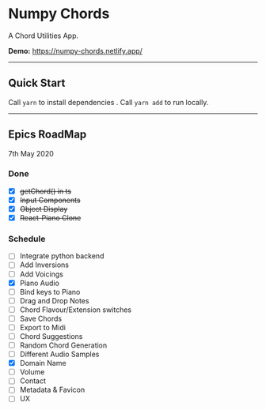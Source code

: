 # Numpy Chords
A Chord Utilities App.

**Demo:** https://numpy-chords.netlify.app/

---

## Quick Start

Call `yarn` to install dependencies .
Call `yarn add` to run locally.

---

## Epics RoadMap

7th May 2020

### Done

- [x] ~~getChord() in ts~~
- [x] ~~Input Components~~
- [x] ~~Object Display~~
- [x] ~~React-Piano Clone~~

### Schedule

- [ ] Integrate python backend
- [ ] Add Inversions
- [ ] Add Voicings
- [x] Piano Audio
- [ ] Bind keys to Piano
- [ ] Drag and Drop Notes
- [ ] Chord Flavour/Extension switches
- [ ] Save Chords
- [ ] Export to Midi
- [ ] Chord Suggestions
- [ ] Random Chord Generation
- [ ] Different Audio Samples
- [x] Domain Name
- [ ] Volume
- [ ] Contact 
- [ ] Metadata & Favicon
- [ ] UX

